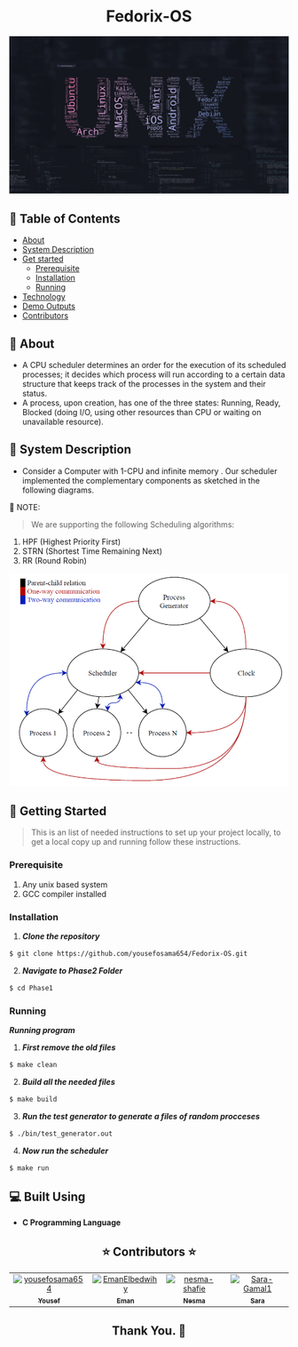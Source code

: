 
<h1 align='center'>Fedorix-OS</h1>

<div align='center'><img src="Screenshots/unix.jpg"></div>


## 📝 Table of Contents

- [About](#about)
- [System Description](#sys)
- [Get started](#get-started)
  - [Prerequisite](#req)
  - [Installation](#install)
  - [Running](#running)
- [Technology](#tech)
- [Demo Outputs](#outputs)
- [Contributors](#Contributors)

## 📙 About <a name = "about"></a>

- A CPU scheduler determines an order for the execution of its scheduled processes; it decides which process will run according to a certain data structure that keeps track of the processes in the system and their status.
- A process, upon creation, has one of the three states: Running, Ready, Blocked (doing I/O, using other resources than CPU or waiting on unavailable resource).

## 📃 System Description <a name = "sys"></a>

- Consider a Computer with 1-CPU and infinite memory . Our scheduler implemented the complementary components as sketched in the following diagrams.

📌 NOTE:

> We are supporting the following Scheduling algorithms:

1. HPF (Highest Priority First)
2. STRN (Shortest Time Remaining Next)
3. RR (Round Robin)

<div align='center'><img src="Screenshots/sys1.png"></div>

## 🏁 Getting Started <a name = "get-started"></a>

> This is an list of needed instructions to set up your project locally, to get a local copy up and running follow these
> instructions.

### Prerequisite <a name = "req"></a>

1. Any unix based system
2. GCC compiler installed

### Installation <a name = "install"></a>

1. **_Clone the repository_**

```sh
$ git clone https://github.com/yousefosama654/Fedorix-OS.git
```

2. **_Navigate to Phase2 Folder_**

```sh
$ cd Phase1
```

### Running <a name = "running"></a>

**_Running program_**

1. **_First remove the old files_**

```sh
$ make clean
```

2. **_Build all the needed files_**

```sh
$ make build
```

3. **_Run the test generator to generate a files of random procceses_**

```sh
$ ./bin/test_generator.out
```

4. **_Now run the scheduler_**

```sh
$ make run
```

## 💻 Built Using <a name = "tech"></a>

- **C Programming Language**

 <h2 align='center' <a name = "Contributors"> ⭐ Contributors ⭐ </h2>
<!-- readme: collaborators -start -->
<table  align='center'> 
<tr>
    <td align="center">
        <a href="https://github.com/yousefosama654">
            <img src="https://avatars.githubusercontent.com/u/93356614?v=4" width="100;" alt="yousefosama654"/>
            <br />
            <sub><b>Yousef</b></sub>
        </a>
    </td>
    <td align="center">
        <a href="https://github.com/EmanElbedwihy">
            <img src="https://avatars.githubusercontent.com/u/120182209?v=4" width="100;" alt="EmanElbedwihy"/>
            <br />
            <sub><b>Eman</b></sub>
        </a>
    </td>
        <td align="center">
        <a href="https://github.com/nesma-shafie">
            <img src="https://avatars.githubusercontent.com/u/120175134?v=4" width="100;" alt="nesma-shafie"/>
            <br />
            <sub><b>Nesma</b></sub>
        </a>
    </td>
    <td align="center">
        <a href="https://github.com/Sara-Gamal1">
            <img src="https://avatars.githubusercontent.com/u/106556638?v=4" width="100;" alt="Sara-Gamal1"/>
            <br />
            <sub><b>Sara</b></sub>
        </a>
    </td></tr>
</table>
<!-- readme: collaborators -end -->
<h2 align='center'>Thank You. 💖 </h2>

